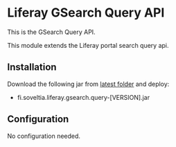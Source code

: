 # Liferay GSearch Query API

This is the GSearch Query API.

This module extends the Liferay portal search query api.

## Installation

Download the following jar from [latest folder](https://github.com/peerkar/liferay-gsearch/tree/master/binaries/latest) and deploy:

* fi.soveltia.liferay.gsearch.query-[VERSION].jar

## Configuration

No configuration needed.
